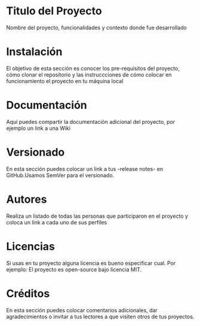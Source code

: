 #  Titulo del Proyecto
Nombre del proyecto, funcionalidades y contexto donde fue desarrollado
# Instalación
El objetivo de esta sección es conocer los pre-requisitos del proyecto, cómo clonar el repositorio y las instruccciones de cómo colocar en funcionamiento el proyecto en tu máquina local
# Documentación
Aquí puedes compartir la documentación adicional del proyecto, por ejemplo un link a una Wiki
# Versionado
En esta sección puedes colocar un link a tus -release notes- en GitHub.Usamos SemVer para el versionado.
# Autores
Realiza un listado de todas las personas que participaron en el proyecto y coloca un link a cada uno de sus perfiles
# Licencias
Si usas en tu proyecto alguna licencia es bueno especificar cual. Por ejemplo: El proyecto es open-source bajo licencia MIT.
# Créditos
En esta sección puedes colocar comentarios adicionales, dar agradecimientos o invitar a tus lectores a que visiten otros de tus proyectos.
